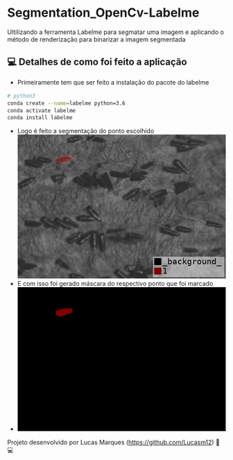 # Segmentation_OpenCv-Labelme
Ultilizando a ferramenta Labelme para segmatar uma imagem e aplicando o método de renderização para binarizar a imagem segmentada
## :computer: Detalhes de como foi feito a aplicação
- Primeiramente tem que ser feito a instalação do pacote do labelme
```bash
# python3
conda create --name=labelme python=3.6
conda activate labelme
conda install labelme
```
- Logo é feito a segmentação do ponto escolhido
![img1](https://github.com/Lucasm12/-Segmentation_OpenCv-Labelme/blob/master/paleta_img/label_viz.png)
- E com isso foi gerado máscara do respectivo ponto que foi marcado 
- ![img1](https://github.com/Lucasm12/-Segmentation_OpenCv-Labelme/blob/master/paleta_img/img1.png)

Projeto desenvolvido por Lucas Marques (https://github.com/Lucasm12) :man::computer:
